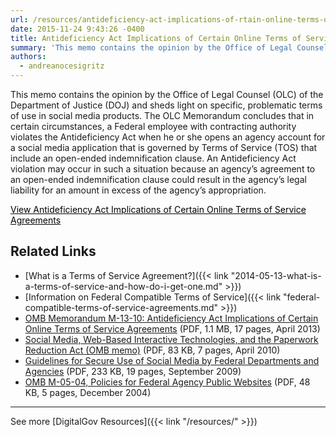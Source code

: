 ```yaml
---
url: /resources/antideficiency-act-implications-of-rtain-online-terms-of-service-agreements/
date: 2015-11-24 9:43:26 -0400
title: Antideficiency Act Implications of Certain Online Terms of Service Agreements
summary: 'This memo contains the opinion by the Office of Legal Counsel (OLC) of the Department of Justice (DOJ)  and sheds light on specific, problematic terms of use in social media products. The OLC Memorandum concludes that in certain circumstances, a Federal employee with contracting authority violates the Antideficiency Act when he or she opens an agency'
authors:
  - andreanocesigritz
---
```


This memo contains the opinion by the Office of Legal Counsel (OLC) of the Department of Justice (DOJ)  and sheds light on specific, problematic terms of use in social media products. The OLC Memorandum concludes that in certain circumstances, a Federal employee with contracting authority violates the Antideficiency Act when he or she opens an agency account for a social media application that is governed by Terms of Service (TOS) that include an open-ended indemnification clause. An Antideficiency Act violation may occur in such a situation because an agency&#8217;s agreement to an open-ended indemnification clause could result in the agency&#8217;s legal liability for an amount in excess of the agency&#8217;s appropriation.

<a class="button" style="color: #000000" href="http://obamawhitehouse.archives.gov/sites/default/files/omb/memoranda/2013/m-13-10.pdf">View Antideficiency Act Implications of Certain Online Terms of Service Agreements</a>

## Related Links

  * [What is a Terms of Service Agreement?]({{< link "2014-05-13-what-is-a-terms-of-service-and-how-do-i-get-one.md" >}})
  * [Information on Federal Compatible Terms of Service]({{< link "federal-compatible-terms-of-service-agreements.md" >}})
  * [OMB Memorandum M-13-10: Antideficiency Act Implications of Certain Online Terms of Service Agreements](https://obamawhitehouse.archives.gov/sites/default/files/omb/memoranda/2013/m-13-10.pdf) (PDF, 1.1 MB, 17 pages, April 2013)
  * [Social Media, Web-Based Interactive Technologies, and the Paperwork Reduction Act (OMB memo)](https://obamawhitehouse.archives.gov/sites/default/files/omb/assets/inforeg/SocialMediaGuidance_04072010.pdf) (PDF, 83 KB, 7 pages, April 2010)
  * [Guidelines for Secure Use of Social Media by Federal Departments and Agencies](https://cio.gov/wp-content/uploads/downloads/2012/09/Guidelines_for_Secure_Use_Social_Media_v01-0.pdf) (PDF, 233 KB, 19 pages, September 2009)
  * [OMB M-05-04, Policies for Federal Agency Public Websites](https://obamawhitehouse.archives.gov/sites/default/files/omb/assets/omb/memoranda/fy2005/m05-04.pdf) (PDF, 48 KB, 5 pages, December 2004)

* * *

 

 

See more [DigitalGov Resources]({{< link "/resources/" >}})